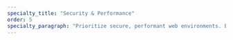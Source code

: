 ```yaml
---
specialty_title: "Security & Performance"
order: 5
specialty_paragraph: "Prioritize secure, performant web environments. Experienced with IIS, Node.js, and NGINX, with a strong focus on optimization and technical resilience."
---
```

